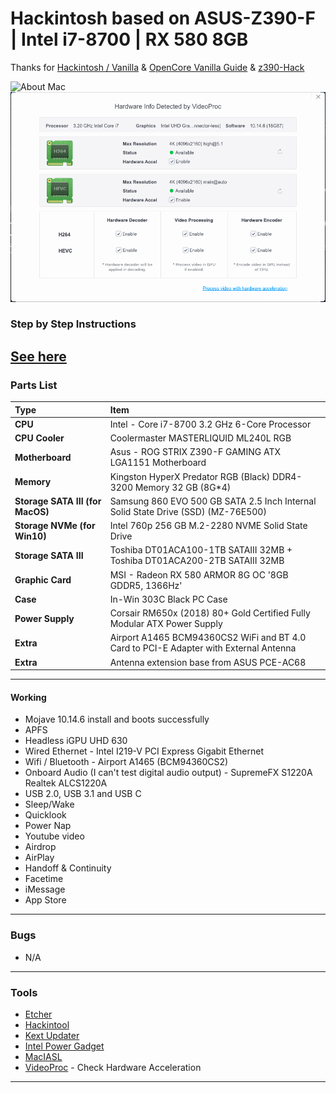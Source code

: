 # Hackintosh based on ASUS-Z390-F | Intel i7-8700 | RX 580 8GB

Thanks for [Hackintosh / Vanilla](https://hackintosh.gitbook.io/-r-hackintosh-vanilla-desktop-guide/) & [OpenCore Vanilla Guide](https://khronokernel-2.gitbook.io/opencore-vanilla-desktop-guide/) & [z390-Hack](https://github.com/leto1210/z390-Hack)

![About Mac](./Images/About_Eng.png)
![Hard Acceleration](./Images/VideoProc_Eng.png)

### Step by Step Instructions 
[See here](./Instructions/Instructions_Eng.md)
---
### Parts List
Type|Item
:----|:----
**CPU** | Intel - Core i7-8700 3.2 GHz 6-Core Processor
**CPU Cooler** | Coolermaster MASTERLIQUID ML240L RGB
**Motherboard** | Asus - ROG STRIX Z390-F GAMING ATX LGA1151 Motherboard
**Memory** | Kingston HyperX Predator RGB (Black) DDR4-3200 Memory 32 GB (8G*4)
**Storage SATA III (for MacOS)** | Samsung 860 EVO 500 GB SATA 2.5 Inch Internal Solid State Drive (SSD) (MZ-76E500)
**Storage NVMe (for Win10)** | Intel 760p 256 GB M.2-2280 NVME Solid State Drive
**Storage SATA III** | Toshiba DT01ACA100-1TB SATAIII 32MB + Toshiba DT01ACA200-2TB SATAIII 32MB
**Graphic Card** | MSI - Radeon RX 580 ARMOR 8G OC '8GB GDDR5, 1366Hz'
**Case** | In-Win 303C Black PC Case
**Power Supply** | Corsair RM650x (2018) 80+ Gold Certified Fully Modular ATX Power Supply
**Extra** | Airport A1465 BCM94360CS2 WiFi and BT 4.0 Card to PCI-E Adapter with External Antenna
**Extra** | Antenna extension base from ASUS PCE-AC68
---
#### Working
* Mojave 10.14.6 install and boots successfully
* APFS
* Headless iGPU UHD 630
* Wired Ethernet - Intel I219-V PCI Express Gigabit Ethernet
* Wifi / Bluetooth - Airport A1465 (BCM94360CS2)
* Onboard Audio (I can't test digital audio output) - SupremeFX S1220A Realtek ALCS1220A
* USB 2.0, USB 3.1 and USB C
* Sleep/Wake
* Quicklook
* Power Nap
* Youtube video
* Airdrop
* AirPlay
* Handoff & Continuity
* Facetime
* iMessage
* App Store
---
### Bugs
* N/A
---
### Tools
* [Etcher](https://www.balena.io/etcher/)
* [Hackintool](http://headsoft.com.au/download/mac/Hackintool.zip)
* [Kext Updater](https://www.kextupdater.de/)
* [Intel Power Gadget](https://software.intel.com/en-us/articles/intel-power-gadget)
* [MacIASL](http://sourceforge.net/projects/maciasl)
* [VideoProc](https://www.videoproc.com/) - Check Hardware Acceleration
---